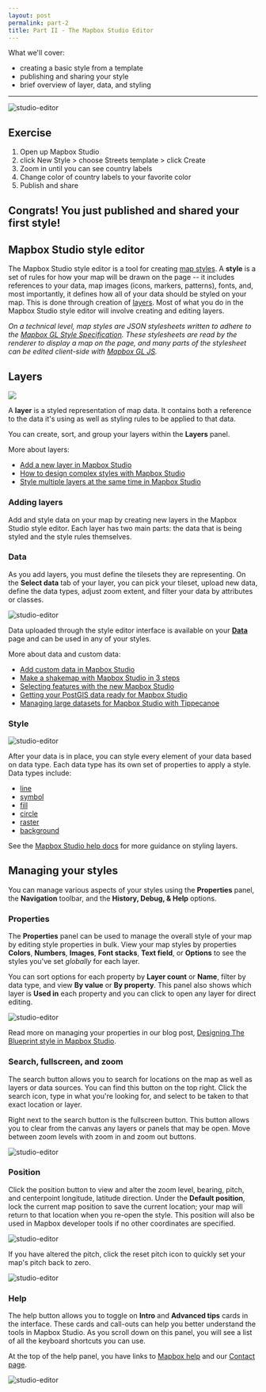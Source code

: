 ```yaml
---
layout: post
permalink: part-2
title: Part II - The Mapbox Studio Editor
---
```

What we'll cover:

- creating a basic style from a template
- publishing and sharing your style
- brief overview of layer, data, and styling

<hr>

![studio-editor]({{site.mbbaseurl}}/img/studio/editor-new-layer.gif)

## Exercise

1. Open up Mapbox Studio
2. click New Style > choose Streets template > click Create
3. Zoom in until you can see country labels
4. Change color of country labels to your favorite color
5. Publish and share

## Congrats! You just published and shared your first style!

## Mapbox Studio style editor

The Mapbox Studio style editor is a tool for creating [map styles]({{site.mbbaseurl}}/define-style). A **style** is a set of rules for how your map will be drawn on the page -- it includes references to your data, map images (icons, markers, patterns), fonts, and, most importantly, it defines how all of your data should be styled on your map. This is done through creation of [layers]({{site.mbbaseurl}}/define-layer). Most of what you do in the Mapbox Studio style editor will involve creating and editing layers.

_On a technical level, map styles are JSON stylesheets written to adhere to the [Mapbox GL Style Specification]({{site.url}}/mapbox-gl-style-spec). These stylesheets are read by the renderer to display a map on the page, and many parts of the stylesheet can be edited client-side with [Mapbox GL JS]({{site.url}}/mapbox-gl-js)._

## Layers

<img src='{{site.mbbaseurl}}/img/studio/editor-ui-layers.png' class='fr pad1x'>
<div class='pad1y'></div>

A **layer** is a styled representation of map data. It contains both a reference to the data it's using as well as styling rules to be applied to that data.

You can create, sort, and group your layers within the **Layers** panel.

More about layers:

- [Add a new layer in Mapbox Studio]({{site.mbbaseurl}}/add-layer-studio/)
- [How to design complex styles with Mapbox Studio]({{site.mbbaseurl}}/blog/designing-sophisticated-maps-mapbox-studio/)
- [Style multiple layers at the same time in Mapbox Studio]({{site.mbbaseurl}}/style-multiple-layers/)

### Adding layers

Add and style data on your map by creating new layers in the Mapbox Studio style editor. Each layer has two main parts: the data that is being styled and the style rules themselves.

### Data

As you add layers, you must define the tilesets they are representing. On the **Select data** tab of your layer, you can pick your tileset, upload new data, define the data types, adjust zoom extent, and filter your data by attributes or classes.

![studio-editor]({{site.mbbaseurl}}/img/studio/editor-ui-data.png)

Data uploaded through the style editor interface is available on your **[Data]({{site.url}}/studio/data)** page and can be used in any of your styles.

More about data and custom data:

- [Add custom data in Mapbox Studio]({{site.baseurl}}/add-custom-data/)
- [Make a shakemap with Mapbox Studio in 3 steps]({{site.url}}/blog/studio-shakemap/)
- [Selecting features with the new Mapbox Studio]({{site.url}}/blog/selecting-features-with-the-new-mapbox-studio/)
- [Getting your PostGIS data ready for Mapbox Studio]({{site.mbbaseurl}}/postgis-data-studio-format/)
- [Managing large datasets for Mapbox Studio with Tippecanoe]({{site.mbbaseurl}}/large-data-tippecanoe/)

### Style

![studio-editor]({{site.mbbaseurl}}/img/studio/editor-ui-style.png)

After your data is in place, you can style every element of your data based on data type. Each data type has its own set of properties to apply a style. Data types include:

- [line]({{site.mbbaseurl}}/style-line-layer-studio)
- [symbol]({{site.mbbaseurl}}/style-symbol-layer-studio)
- [fill]({{site.mbbaseurl}}/style-fill-layer-studio)
- [circle]({{site.mbbaseurl}}/style-circle-layer-studio)
- [raster]({{site.url}}/mapbox-gl-style-spec/#raster)
- [background]({{site.mbbaseurl}}/style-background-layer-studio)

See the [Mapbox Studio help docs]({{site.mbbaseurl}}/#design-a-map) for more guidance on styling layers.

## Managing your styles

You can manage various aspects of your styles using the **Properties** panel, the **Navigation** toolbar, and the **History, Debug, & Help** options.

### Properties

The **Properties** panel can be used to manage the overall style of your map by editing style properties in bulk. View your map styles by properties **Colors**, **Numbers**, **Images**, **Font stacks**, **Text field**, or **Options** to see the styles you've set _globally_ for each layer.

You can sort options for each property by **Layer count** or **Name**, filter by data type, and view **By value** or **By property**. This panel also shows which layer is **Used in** each property and you can click to open any layer for direct editing.

![studio-editor]({{site.mbbaseurl}}/img/studio/editor-ui-properties.png)

Read more on managing your properties in our blog post, [Designing The Blueprint style in Mapbox Studio]({{site.url}}/blog/blueprint-mapbox-studio/).


### Search, fullscreen, and zoom

The search button allows you to search for locations on the map as well as layers or data sources. You can find this button on the top right. Click the search icon, type in what you're looking for, and select to be taken to that exact location or layer.

Right next to the search button is the fullscreen button. This button allows you to clear from the canvas any layers or panels that may be open. Move between zoom levels with zoom in and zoom out buttons.

![studio-editor]({{site.mbbaseurl}}/img/studio/editor-side-search.gif)

### Position

Click the position button to view and alter the zoom level, bearing, pitch, and centerpoint longitude, latitude direction. Under the **Default position**, lock the current map position to save the current location; your map will return to that location when you re-open the style. This position will also be used in Mapbox developer tools if no other coordinates are specified.

![studio-editor]({{site.mbbaseurl}}/img/studio/editor-map-position.gif)

If you have altered the pitch, click the reset pitch icon to quickly set your map's pitch back to zero.

![studio-editor]({{site.mbbaseurl}}/img/studio/editor-side-reset.gif)

### Help

The help button allows you to toggle on **Intro** and **Advanced tips** cards in the interface. These cards and call-outs can help you better understand the tools in Mapbox Studio. As you scroll down on this panel, you will see a list of all the keyboard shortcuts you can use.

At the top of the help panel, you have links to [Mapbox help]({{site.mbbaseurl}}) and our [Contact page]({{site.url}}/contact).

![studio-editor]({{site.mbbaseurl}}/img/studio/editor-side-help.gif)

